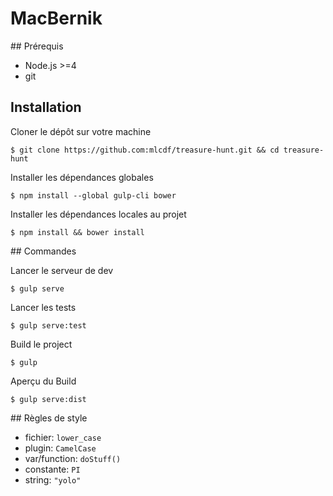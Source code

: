 # MacBernik

## Prérequis

- Node.js >=4
- git

## Installation

Cloner le dépôt sur votre machine
```console
$ git clone https://github.com:mlcdf/treasure-hunt.git && cd treasure-hunt
```

Installer les dépendances globales
```console
$ npm install --global gulp-cli bower
```

Installer les dépendances locales au projet
```console
$ npm install && bower install
```

## Commandes

Lancer le serveur de dev
```console
$ gulp serve
```

Lancer les tests
```console
$ gulp serve:test
```

Build le project
```console
$ gulp
```

Aperçu du Build
```console
$ gulp serve:dist
```

## Règles de style

- fichier: `lower_case`
- plugin: `CamelCase`
- var/function: `doStuff()`
- constante: `PI`
- string: `"yolo"`
